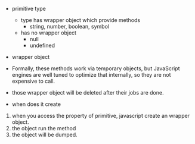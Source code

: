 * primitive type
  * type has wrapper object which provide methods
    * string, number, boolean, symbol
  * has no wrapper object
    * null
    * undefined




* wrapper object
 * Formally, these methods work via temporary objects, but JavaScript engines are well tuned to optimize that internally, so they are not expensive to call.
 * those wrapper object will be deleted after their jobs are done.  
 * when does it create
  1. when you access the property of primitive, javascript create an wrapper object.
  2. the object run the method
  3. the object will be dumped.
